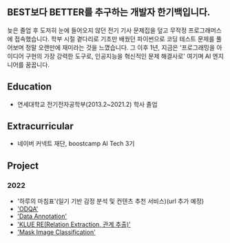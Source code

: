 ## BEST보다 BETTER를 추구하는 개발자 한기백입니다.
늦은 졸업 후 도저히 눈에 들어오지 않던 전기 기사 문제집을 덮고 무작정 프로그래머스에 접속했습니다.
학부 시절 곁다리로 기초만 배웠던 파이썬으로 코딩 테스트 문제를 풀어보며 정말 오랜만에 재미라는 것을 느꼈습니다.
그 이후 1년, 지금은 '프로그래밍을 아이디어 구현의 가장 강력한 도구로, 인공지능을 혁신적인 문제 해결사로' 여기며 AI 엔지니어를 꿈꿉니다.

## Education
- 연세대학교 전기전자공학부(2013.2~2021.2) 학사 졸업

## Extracurricular
- 네이버 커넥트 재단, boostcamp AI Tech 3기

## Project
### 2022
- '하루의 마침표'(일기 기반 감정 분석 및 컨텐츠 추천 서비스)(url 추가 예정)
- ['ODQA'](https://github.com/ivorrr987/level2-mrc-level2-nlp-01)
- ['Data Annotation'](https://github.com/ivorrr987/bcai_lv2_pstage_data)
- ['KLUE RE(Relation Extraction, 관계 추출)'](https://github.com/ivorrr987/level2-klue-level2-nlp-01)
- ['Mask Image Classification'](https://github.com/ivorrr987/level1-image-classification-level1-nlp-01)
